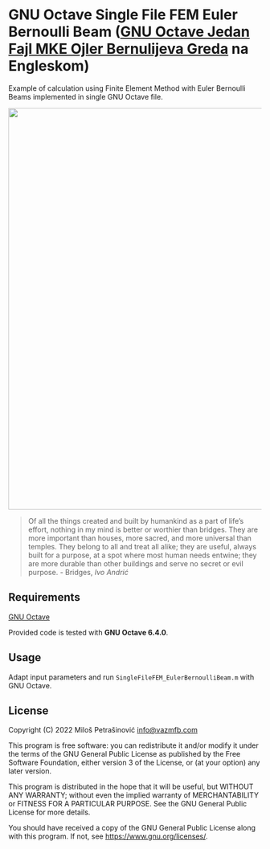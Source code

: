 # GNU Octave Single File FEM Euler Bernoulli Beam ([GNU Octave Jedan Fajl MKE Ojler Bernulijeva Greda](https://github.com/VAZMFB/GNU-Octave-JedanFajlMKE_OjlerBernulijevaGreda) na Engleskom)

Example of calculation using Finite Element Method with Euler Bernoulli Beams implemented in single GNU Octave file.

<p align="center">
  <img src="https://vazmfb.com/web/img/github/EulerBernoulliBeam.png" width="800">
</p>

> Of all the things created and built by humankind as a part of life’s effort, nothing in my mind is better or worthier than bridges. They are more important than houses, more sacred, and more universal than temples. They belong to all and treat all alike; they are useful, always built for a purpose, at a spot where most human needs entwine; they are more durable than other buildings and serve no secret or evil purpose. - Bridges, *Ivo Andrić*

## Requirements
[GNU Octave](https://www.gnu.org/software/octave/)<br>

Provided code is tested with **GNU Octave 6.4.0**.

## Usage

Adapt input parameters and run `SingleFileFEM_EulerBernoulliBeam.m` with GNU Octave.

## License
Copyright (C) 2022 Miloš Petrašinović <info@vazmfb.com>
 
This program is free software: you can redistribute it and/or modify
it under the terms of the GNU General Public License as 
published by the Free Software Foundation, either version 3 of the 
License, or (at your option) any later version.
  
This program is distributed in the hope that it will be useful,
but WITHOUT ANY WARRANTY; without even the implied warranty of
MERCHANTABILITY or FITNESS FOR A PARTICULAR PURPOSE.  See the
GNU General Public License for more details.
  
You should have received a copy of the GNU General Public License
along with this program.  If not, see <https://www.gnu.org/licenses/>.
